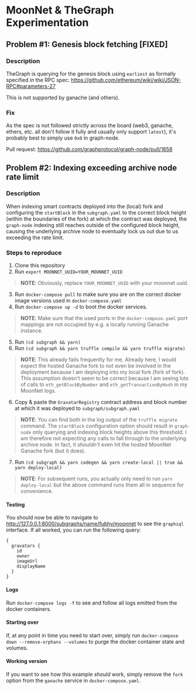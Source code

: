 # MoonNet & TheGraph Experimentation

## Problem #1: Genesis block fetching [FIXED]

### Description

TheGraph is querying for the genesis block using `earliest` as formally specified in the RPC spec: https://github.com/ethereum/wiki/wiki/JSON-RPC#parameters-27

This is not supported by ganache (and others).

### Fix

As the spec is not followed strictly across the board (web3, ganache, ethers, etc. all don't follow it fully and usually only support `latest`), it's probably best to simply use `0x0` in graph-node.

Pull request: https://github.com/graphprotocol/graph-node/pull/1658

## Problem #2: Indexing exceeding archive node rate limit

### Description

When indexing smart contracts deployed into the (local) fork and configuring the `startBlock` in the `subgraph.yaml` to the correct block
height (within the boundaries of the fork) at which the contract was deployed, the `graph-node` indexing still reaches outside of the configured block height, causing the underlying archive node to eventually lock us out due to us exceeding the rate limit.

### Steps to reproduce

1. Clone this repository
2. Run `export MOONNET_UUID=YOUR_MOONNET_UUID`

> **NOTE**: Obviously, replace `YOUR_MOONNET_UUID` with your moonnet uuid.

3. Run `docker-compose pull` to make sure you are on the correct docker image versions used in `docker-compose.yaml`
4. Run `docker-compose up -d` to boot the docker services.

> **NOTE**: Make sure that the used ports in the `docker-compose.yaml` port mappings are not occupied by e.g. a locally running Ganache instance.

5. Run `(cd subgraph && yarn)`
6. Run `(cd subgraph && yarn truffle compile && yarn truffle migrate)`

> **NOTE**: This already fails frequently for me. Already here, I would expect the hosted Ganache fork to not even be involved in the deployment because I am deploying into my local fork (fork of fork). This assumption doesn't seem to be correct because I am seeing lots of calls to `eth_getBlockByNumber` and `eth_getTransactionByHash` in my MoonNet logs.

6. Copy & paste the `GravatarRegistry` contract address and block number at which it was deployed to `subgraph/subgraph.yaml`

> **NOTE**: You can find both in the log output of the `truffle migrate` command. The `startBlock` configuration option should result in `graph-node` only querying and indexing block heights above this threshold. I am therefore not expecting any calls to fall through to the underlying archive node. In fact, it _shouldn't_ even hit the hosted MoonNet Ganache fork (but it does).

7. Run `(cd subgraph && yarn codegen && yarn create-local || true && yarn deploy-local)`

> **NOTE**: For subsequent runs, you actually only need to run `yarn deploy-local` but the above command runs them all in sequence for convenience.

#### Testing

You should now be able to navigate to http://127.0.0.1:8000/subgraphs/name/fubhy/moonnet to see the `graphiql` interface. If all worked, you can run the following query:

```gql
{
  gravatars {
    id
    owner
    imageUrl
    displayName
  }
}
```

#### Logs

Run `docker-compose logs -f` to see and follow all logs emitted from the docker containers.

#### Starting over

If, at any point in time you need to start over, simply run `docker-compose down --remove-orphans --volumes` to purge the docker container state and volumes.

#### Working version

If you want to see how this example _should_ work, simply remove the `fork` option from the `ganache` service in `docker-compose.yaml`.
